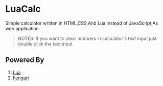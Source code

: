 # LuaCalc
Simple calculator written in HTML,CSS,And Lua instead of JavaScript,As web application

> NOTES: If you want to clear numbers in calculator's text input just double click the text input

## Powered By
1. [Lua](https://www.lua.org/)
2. [Fengari](https://fengari.io)
